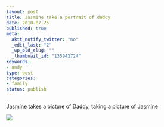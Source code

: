 ```yaml
--- 
layout: post
title: Jasmine take a portrait of daddy
date: 2010-07-25
published: true
meta: 
  aktt_notify_twitter: "no"
  _edit_last: "2"
  _wp_old_slug: ""
  _thumbnail_id: "135942724"
keywords: 
- andy
type: post
categories: 
- family
status: publish
---
```

Jasmine takes a picture of Daddy, taking a picture of Jasmine

[![](http://andyeick.com/blog/wp-content/uploads/2010/07/2010-07-04-at-09-26-02-300x300.jpg)](http://andyeick.com/blog/2010/07/25/jasmine-take-a-portrait-of-daddy/andy/)
